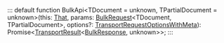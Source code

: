 :::
default function BulkApi<TDocument = unknown, TPartialDocument = unknown>(this: [That](./That.md), params: [BulkRequest](./BulkRequest.md)<TDocument, TPartialDocument>, options?: [TransportRequestOptionsWithMeta](./TransportRequestOptionsWithMeta.md)): Promise<[TransportResult](./TransportResult.md)<[BulkResponse](./BulkResponse.md), unknown>>;
:::
